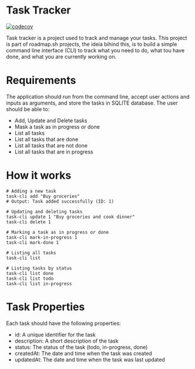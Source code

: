 # Task Tracker

[![codecov](https://codecov.io/gh/tandavala-py/task-tracer/graph/badge.svg?token=ea7yFx95tN)](https://codecov.io/gh/tandavala-py/task-tracer)

Task tracker is a project used to track and manage your tasks. This project is part of roadmap.sh projects, the ideia bihind this, is to build a simple command line interface (CLI) to track what you need to do, what tou have done, and what you are currently working on.


# Requirements

The application should run from the command line, accept user actions and inputs as arguments, and store the tasks in SQLITE database. The user should be able to:

- Add, Update and Delete tasks
- Mask a task as in progress or done
- List all tasks
- List all tasks that are done
- List all tasks that are not done
- List all tasks that are in progress

# How it works

```
# Adding a new task
task-cli add "Buy groceries"
# Output: Task added successfully (ID: 1)

# Updating and deleting tasks
task-cli update 1 "Buy groceries and cook dinner"
task-cli delete 1

# Marking a task as in progress or done
task-cli mark-in-progress 1
task-cli mark-done 1

# Listing all tasks
task-cli list

# Listing tasks by status
task-cli list done
task-cli list todo
task-cli list in-progress
```

# Task Properties

Each task should have the following properties:
- id: A unique identifier for the task
- description: A short description of the task
- status: The status of the task (todo, in-progress, done)
- createdAt: The date and time when the task was created
- updatedAt: The date and time when the task was last updated
